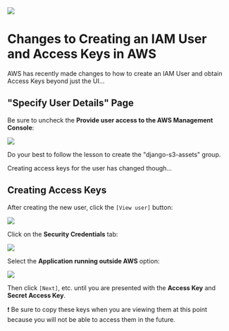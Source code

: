 <img src="https://i.imgur.com/r4VOQOq.jpg">

# Changes to Creating an IAM User and Access Keys in AWS

AWS has recently made changes to how to create an IAM User and obtain Access Keys beyond just the UI...

## "Specify User Details" Page

Be sure to uncheck the **Provide user access to the AWS Management Console**:

<img src="https://i.imgur.com/3fEWfiT.png">

Do your best to follow the lesson to create the "django-s3-assets" group.

Creating access keys for the user has changed though...

## Creating Access Keys

After creating the new user, click the `[View user]` button:

<img src="https://i.imgur.com/WoITDC7.png">

Click on the **Security Credentials** tab:

<img src="https://i.imgur.com/ntOLo95.png">

Select the **Application running outside AWS** option:

<img src="https://i.imgur.com/SDmPfPH.png">

Then click `[Next]`, etc. until you are presented with the **Access Key** and **Secret Access Key**.

❗️ Be sure to copy these keys when you are viewing them at this point because you will not be able to access them in the future.

